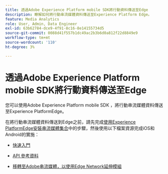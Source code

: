 ```yaml
---
title: 透過Adobe Experience Platform mobile SDK將行動資料傳送至Edge
description: 瞭解如何將行動串流媒體資料傳送至Experience Platform Edge。
feature: Media Analytics
role: User, Admin, Data Engineer
exl-id: 63b62784-dce9-4f91-8c16-8e14155734d5
source-git-commit: 0088d41f557b1dc49ac2b3b6d0a812f22d8849e9
workflow-type: tm+mt
source-wordcount: '110'
ht-degree: 3%

---
```


# 透過Adobe Experience Platform mobile SDK將行動資料傳送至Edge

您可以使用Adobe Experience Platform mobile SDK ，將行動串流媒體資料傳送至Experience PlatformEdge。

在將行動串流媒體資料傳送到Edge之前，請先完成[使用Experience PlatformEdge安裝串流媒體集合](/help/implementation/edge/implementation-edge.md)中的步驟，然後使用以下檔案資源完成iOS和Android的實施：

* [快速入門](https://developer.adobe.com/client-sdks/documentation/media-for-edge-network/)

* [API 參考資料](https://developer.adobe.com/client-sdks/documentation/media-for-edge-network/api-reference/)

* [移轉至Adobe串流媒體，以使用Edge Network延伸模組](https://developer.adobe.com/client-sdks/documentation/adobe-media-analytics/migration-guide/)
